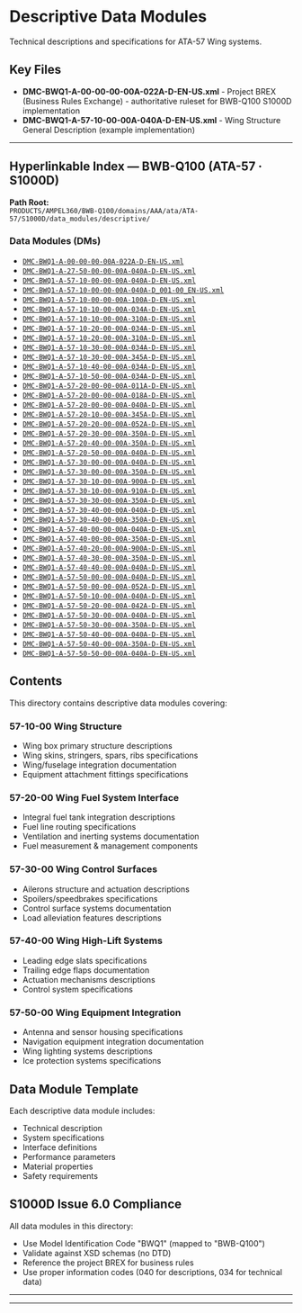 # Descriptive Data Modules

Technical descriptions and specifications for ATA-57 Wing systems.

## Key Files

- **DMC-BWQ1-A-00-00-00-00A-022A-D-EN-US.xml** - Project BREX (Business Rules Exchange) - authoritative ruleset for BWB-Q100 S1000D implementation
- **DMC-BWQ1-A-57-10-00-00A-040A-D-EN-US.xml** - Wing Structure General Description (example implementation)

---

## Hyperlinkable Index — BWB-Q100 (ATA-57 · S1000D)

**Path Root:**  
`PRODUCTS/AMPEL360/BWB-Q100/domains/AAA/ata/ATA-57/S1000D/data_modules/descriptive/`

### Data Modules (DMs)

- [`DMC-BWQ1-A-00-00-00-00A-022A-D-EN-US.xml`](PRODUCTS/AMPEL360/BWB-Q100/domains/AAA/ata/ATA-57/S1000D/data_modules/descriptive/DMC-BWQ1-A-00-00-00-00A-022A-D-EN-US.xml)
- [`DMC-BWQ1-A-27-50-00-00-00A-040A-D-EN-US.xml`](PRODUCTS/AMPEL360/BWB-Q100/domains/AAA/ata/ATA-57/S1000D/data_modules/descriptive/DMC-BWQ1-A-27-50-00-00-00A-040A-D-EN-US.xml)
- [`DMC-BWQ1-A-57-10-00-00-00A-040A-D-EN-US.xml`](PRODUCTS/AMPEL360/BWB-Q100/domains/AAA/ata/ATA-57/S1000D/data_modules/descriptive/DMC-BWQ1-A-57-10-00-00-00A-040A-D-EN-US.xml)
- [`DMC-BWQ1-A-57-10-00-00-00A-040A-D_001-00_EN-US.xml`](PRODUCTS/AMPEL360/BWB-Q100/domains/AAA/ata/ATA-57/S1000D/data_modules/descriptive/DMC-BWQ1-A-57-10-00-00-00A-040A-D_001-00_EN-US.xml)
- [`DMC-BWQ1-A-57-10-00-00-00A-100A-D-EN-US.xml`](PRODUCTS/AMPEL360/BWB-Q100/domains/AAA/ata/ATA-57/S1000D/data_modules/descriptive/DMC-BWQ1-A-57-10-00-00-00A-100A-D-EN-US.xml)
- [`DMC-BWQ1-A-57-10-10-00-00A-034A-D-EN-US.xml`](PRODUCTS/AMPEL360/BWB-Q100/domains/AAA/ata/ATA-57/S1000D/data_modules/descriptive/DMC-BWQ1-A-57-10-10-00-00A-034A-D-EN-US.xml)
- [`DMC-BWQ1-A-57-10-10-00-00A-310A-D-EN-US.xml`](PRODUCTS/AMPEL360/BWB-Q100/domains/AAA/ata/ATA-57/S1000D/data_modules/descriptive/DMC-BWQ1-A-57-10-10-00-00A-310A-D-EN-US.xml)
- [`DMC-BWQ1-A-57-10-20-00-00A-034A-D-EN-US.xml`](PRODUCTS/AMPEL360/BWB-Q100/domains/AAA/ata/ATA-57/S1000D/data_modules/descriptive/DMC-BWQ1-A-57-10-20-00-00A-034A-D-EN-US.xml)
- [`DMC-BWQ1-A-57-10-20-00-00A-310A-D-EN-US.xml`](PRODUCTS/AMPEL360/BWB-Q100/domains/AAA/ata/ATA-57/S1000D/data_modules/descriptive/DMC-BWQ1-A-57-10-20-00-00A-310A-D-EN-US.xml)
- [`DMC-BWQ1-A-57-10-30-00-00A-034A-D-EN-US.xml`](PRODUCTS/AMPEL360/BWB-Q100/domains/AAA/ata/ATA-57/S1000D/data_modules/descriptive/DMC-BWQ1-A-57-10-30-00-00A-034A-D-EN-US.xml)
- [`DMC-BWQ1-A-57-10-30-00-00A-345A-D-EN-US.xml`](PRODUCTS/AMPEL360/BWB-Q100/domains/AAA/ata/ATA-57/S1000D/data_modules/descriptive/DMC-BWQ1-A-57-10-30-00-00A-345A-D-EN-US.xml)
- [`DMC-BWQ1-A-57-10-40-00-00A-034A-D-EN-US.xml`](PRODUCTS/AMPEL360/BWB-Q100/domains/AAA/ata/ATA-57/S1000D/data_modules/descriptive/DMC-BWQ1-A-57-10-40-00-00A-034A-D-EN-US.xml)
- [`DMC-BWQ1-A-57-10-50-00-00A-034A-D-EN-US.xml`](PRODUCTS/AMPEL360/BWB-Q100/domains/AAA/ata/ATA-57/S1000D/data_modules/descriptive/DMC-BWQ1-A-57-10-50-00-00A-034A-D-EN-US.xml)
- [`DMC-BWQ1-A-57-20-00-00-00A-011A-D-EN-US.xml`](PRODUCTS/AMPEL360/BWB-Q100/domains/AAA/ata/ATA-57/S1000D/data_modules/descriptive/DMC-BWQ1-A-57-20-00-00-00A-011A-D-EN-US.xml)
- [`DMC-BWQ1-A-57-20-00-00-00A-018A-D-EN-US.xml`](PRODUCTS/AMPEL360/BWB-Q100/domains/AAA/ata/ATA-57/S1000D/data_modules/descriptive/DMC-BWQ1-A-57-20-00-00-00A-018A-D-EN-US.xml)
- [`DMC-BWQ1-A-57-20-00-00-00A-040A-D-EN-US.xml`](PRODUCTS/AMPEL360/BWB-Q100/domains/AAA/ata/ATA-57/S1000D/data_modules/descriptive/DMC-BWQ1-A-57-20-00-00-00A-040A-D-EN-US.xml)
- [`DMC-BWQ1-A-57-20-10-00-00A-345A-D-EN-US.xml`](PRODUCTS/AMPEL360/BWB-Q100/domains/AAA/ata/ATA-57/S1000D/data_modules/descriptive/DMC-BWQ1-A-57-20-10-00-00A-345A-D-EN-US.xml)
- [`DMC-BWQ1-A-57-20-20-00-00A-052A-D-EN-US.xml`](PRODUCTS/AMPEL360/BWB-Q100/domains/AAA/ata/ATA-57/S1000D/data_modules/descriptive/DMC-BWQ1-A-57-20-20-00-00A-052A-D-EN-US.xml)
- [`DMC-BWQ1-A-57-20-30-00-00A-350A-D-EN-US.xml`](PRODUCTS/AMPEL360/BWB-Q100/domains/AAA/ata/ATA-57/S1000D/data_modules/descriptive/DMC-BWQ1-A-57-20-30-00-00A-350A-D-EN-US.xml)
- [`DMC-BWQ1-A-57-20-40-00-00A-350A-D-EN-US.xml`](PRODUCTS/AMPEL360/BWB-Q100/domains/AAA/ata/ATA-57/S1000D/data_modules/descriptive/DMC-BWQ1-A-57-20-40-00-00A-350A-D-EN-US.xml)
- [`DMC-BWQ1-A-57-20-50-00-00A-040A-D-EN-US.xml`](PRODUCTS/AMPEL360/BWB-Q100/domains/AAA/ata/ATA-57/S1000D/data_modules/descriptive/DMC-BWQ1-A-57-20-50-00-00A-040A-D-EN-US.xml)
- [`DMC-BWQ1-A-57-30-00-00-00A-040A-D-EN-US.xml`](PRODUCTS/AMPEL360/BWB-Q100/domains/AAA/ata/ATA-57/S1000D/data_modules/descriptive/DMC-BWQ1-A-57-30-00-00-00A-040A-D-EN-US.xml)
- [`DMC-BWQ1-A-57-30-00-00-00A-350A-D-EN-US.xml`](PRODUCTS/AMPEL360/BWB-Q100/domains/AAA/ata/ATA-57/S1000D/data_modules/descriptive/DMC-BWQ1-A-57-30-00-00-00A-350A-D-EN-US.xml)
- [`DMC-BWQ1-A-57-30-10-00-00A-900A-D-EN-US.xml`](PRODUCTS/AMPEL360/BWB-Q100/domains/AAA/ata/ATA-57/S1000D/data_modules/descriptive/DMC-BWQ1-A-57-30-10-00-00A-900A-D-EN-US.xml)
- [`DMC-BWQ1-A-57-30-10-00-00A-910A-D-EN-US.xml`](PRODUCTS/AMPEL360/BWB-Q100/domains/AAA/ata/ATA-57/S1000D/data_modules/descriptive/DMC-BWQ1-A-57-30-10-00-00A-910A-D-EN-US.xml)
- [`DMC-BWQ1-A-57-30-30-00-00A-350A-D-EN-US.xml`](PRODUCTS/AMPEL360/BWB-Q100/domains/AAA/ata/ATA-57/S1000D/data_modules/descriptive/DMC-BWQ1-A-57-30-30-00-00A-350A-D-EN-US.xml)
- [`DMC-BWQ1-A-57-30-40-00-00A-040A-D-EN-US.xml`](PRODUCTS/AMPEL360/BWB-Q100/domains/AAA/ata/ATA-57/S1000D/data_modules/descriptive/DMC-BWQ1-A-57-30-40-00-00A-040A-D-EN-US.xml)
- [`DMC-BWQ1-A-57-30-40-00-00A-350A-D-EN-US.xml`](PRODUCTS/AMPEL360/BWB-Q100/domains/AAA/ata/ATA-57/S1000D/data_modules/descriptive/DMC-BWQ1-A-57-30-40-00-00A-350A-D-EN-US.xml)
- [`DMC-BWQ1-A-57-40-00-00-00A-040A-D-EN-US.xml`](PRODUCTS/AMPEL360/BWB-Q100/domains/AAA/ata/ATA-57/S1000D/data_modules/descriptive/DMC-BWQ1-A-57-40-00-00-00A-040A-D-EN-US.xml)
- [`DMC-BWQ1-A-57-40-00-00-00A-350A-D-EN-US.xml`](PRODUCTS/AMPEL360/BWB-Q100/domains/AAA/ata/ATA-57/S1000D/data_modules/descriptive/DMC-BWQ1-A-57-40-00-00-00A-350A-D-EN-US.xml)
- [`DMC-BWQ1-A-57-40-20-00-00A-900A-D-EN-US.xml`](PRODUCTS/AMPEL360/BWB-Q100/domains/AAA/ata/ATA-57/S1000D/data_modules/descriptive/DMC-BWQ1-A-57-40-20-00-00A-900A-D-EN-US.xml)
- [`DMC-BWQ1-A-57-40-30-00-00A-350A-D-EN-US.xml`](PRODUCTS/AMPEL360/BWB-Q100/domains/AAA/ata/ATA-57/S1000D/data_modules/descriptive/DMC-BWQ1-A-57-40-30-00-00A-350A-D-EN-US.xml)
- [`DMC-BWQ1-A-57-40-40-00-00A-040A-D-EN-US.xml`](PRODUCTS/AMPEL360/BWB-Q100/domains/AAA/ata/ATA-57/S1000D/data_modules/descriptive/DMC-BWQ1-A-57-40-40-00-00A-040A-D-EN-US.xml)
- [`DMC-BWQ1-A-57-50-00-00-00A-040A-D-EN-US.xml`](PRODUCTS/AMPEL360/BWB-Q100/domains/AAA/ata/ATA-57/S1000D/data_modules/descriptive/DMC-BWQ1-A-57-50-00-00-00A-040A-D-EN-US.xml)
- [`DMC-BWQ1-A-57-50-00-00-00A-052A-D-EN-US.xml`](PRODUCTS/AMPEL360/BWB-Q100/domains/AAA/ata/ATA-57/S1000D/data_modules/descriptive/DMC-BWQ1-A-57-50-00-00-00A-052A-D-EN-US.xml)
- [`DMC-BWQ1-A-57-50-10-00-00A-040A-D-EN-US.xml`](PRODUCTS/AMPEL360/BWB-Q100/domains/AAA/ata/ATA-57/S1000D/data_modules/descriptive/DMC-BWQ1-A-57-50-10-00-00A-040A-D-EN-US.xml)
- [`DMC-BWQ1-A-57-50-20-00-00A-042A-D-EN-US.xml`](PRODUCTS/AMPEL360/BWB-Q100/domains/AAA/ata/ATA-57/S1000D/data_modules/descriptive/DMC-BWQ1-A-57-50-20-00-00A-042A-D-EN-US.xml)
- [`DMC-BWQ1-A-57-50-30-00-00A-040A-D-EN-US.xml`](PRODUCTS/AMPEL360/BWB-Q100/domains/AAA/ata/ATA-57/S1000D/data_modules/descriptive/DMC-BWQ1-A-57-50-30-00-00A-040A-D-EN-US.xml)
- [`DMC-BWQ1-A-57-50-30-00-00A-350A-D-EN-US.xml`](PRODUCTS/AMPEL360/BWB-Q100/domains/AAA/ata/ATA-57/S1000D/data_modules/descriptive/DMC-BWQ1-A-57-50-30-00-00A-350A-D-EN-US.xml)
- [`DMC-BWQ1-A-57-50-40-00-00A-040A-D-EN-US.xml`](PRODUCTS/AMPEL360/BWB-Q100/domains/AAA/ata/ATA-57/S1000D/data_modules/descriptive/DMC-BWQ1-A-57-50-40-00-00A-040A-D-EN-US.xml)
- [`DMC-BWQ1-A-57-50-40-00-00A-350A-D-EN-US.xml`](PRODUCTS/AMPEL360/BWB-Q100/domains/AAA/ata/ATA-57/S1000D/data_modules/descriptive/DMC-BWQ1-A-57-50-40-00-00A-350A-D-EN-US.xml)
- [`DMC-BWQ1-A-57-50-50-00-00A-040A-D-EN-US.xml`](PRODUCTS/AMPEL360/BWB-Q100/domains/AAA/ata/ATA-57/S1000D/data_modules/descriptive/DMC-BWQ1-A-57-50-50-00-00A-040A-D-EN-US.xml)



## Contents

This directory contains descriptive data modules covering:

### 57-10-00 Wing Structure
- Wing box primary structure descriptions
- Wing skins, stringers, spars, ribs specifications
- Wing/fuselage integration documentation
- Equipment attachment fittings specifications

### 57-20-00 Wing Fuel System Interface  
- Integral fuel tank integration descriptions
- Fuel line routing specifications
- Ventilation and inerting systems documentation
- Fuel measurement & management components

### 57-30-00 Wing Control Surfaces
- Ailerons structure and actuation descriptions
- Spoilers/speedbrakes specifications
- Control surface systems documentation
- Load alleviation features descriptions

### 57-40-00 Wing High-Lift Systems
- Leading edge slats specifications
- Trailing edge flaps documentation
- Actuation mechanisms descriptions
- Control system specifications

### 57-50-00 Wing Equipment Integration
- Antenna and sensor housing specifications
- Navigation equipment integration documentation
- Wing lighting systems descriptions
- Ice protection systems specifications

## Data Module Template

Each descriptive data module includes:
- Technical description
- System specifications
- Interface definitions
- Performance parameters
- Material properties
- Safety requirements

## S1000D Issue 6.0 Compliance

All data modules in this directory:
- Use Model Identification Code "BWQ1" (mapped to "BWB-Q100")
- Validate against XSD schemas (no DTD)
- Reference the project BREX for business rules
- Use proper information codes (040 for descriptions, 034 for technical data)

---


---
